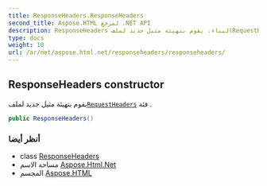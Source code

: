 ```yaml
---
title: ResponseHeaders.ResponseHeaders
second_title: Aspose.HTML لمرجع .NET API
description: ResponseHeaders البناء. يقوم بتهيئة مثيل جديد لملفRequestHeaders فئة .
type: docs
weight: 10
url: /ar/net/aspose.html.net/responseheaders/responseheaders/
---
```

## ResponseHeaders constructor

يقوم بتهيئة مثيل جديد لملف[`RequestHeaders`](../../requestheaders/) فئة .

```csharp
public ResponseHeaders()
```

### أنظر أيضا

* class [ResponseHeaders](../)
* مساحة الاسم [Aspose.Html.Net](../../responseheaders/)
* المجسم [Aspose.HTML](../../../)


